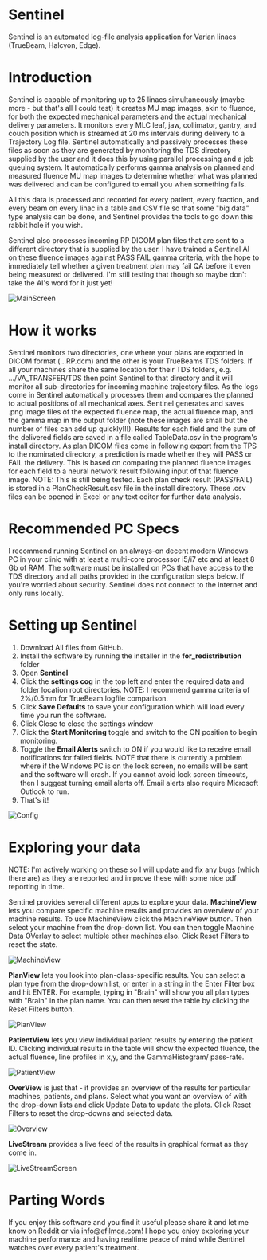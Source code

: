 # Sentinel

Sentinel is an automated log-file analysis application for Varian linacs (TrueBeam, Halcyon, Edge). 

# Introduction

Sentinel is capable of monitoring up to 25 linacs simultaneously (maybe more - but that's all I could test) it creates MU map images, akin to fluence, for both the expected mechanical parameters and the actual mechanical delivery parameters. It monitors every MLC leaf, jaw, collimator, gantry, and couch position which is streamed at 20 ms intervals during delivery to a Trajectory Log file. Sentinel automatically and passively processes these files as soon as they are generated by monitoring the TDS directory supplied by the user and it does this by using parallel processing and a job queuing system. It automatically performs gamma analysis on planned and measured fluence MU map images to determine whether what was planned was delivered and can be configured to email you when something fails.

All this data is processed and recorded for every patient, every fraction, and every beam on every linac in a table and CSV file so that some "big data" type analysis can be done, and Sentinel provides the tools to go down this rabbit hole if you wish.

Sentinel also processes incoming RP DICOM plan files that are sent to a different directory that is supplied by the user. I have trained a Sentinel AI on these fluence images against PASS FAIL gamma criteria, with the hope to immediately tell whether a given treatment plan may fail QA before it even being measured or delivered. I'm still testing that though so maybe don't take the AI's word for it just yet!


![MainScreen](https://github.com/IsoAnalytica/Sentinel-Public/assets/101543023/2624aeab-e177-479e-8876-1ded36490ce2)


# How it works

Sentinel monitors two directories, one where your plans are exported in DICOM format (...RP.dcm) and the other is your TrueBeams TDS folders. If all your machines share the same location for their TDS folders, e.g. .../VA_TRANSFER/TDS then point Sentinel to that directory and it will monitor all sub-directories for incoming machine trajectory files. As the logs come in Sentinel automatically processes them and compares the planned to actual positions of all mechanical axes. Sentinel generates and saves .png image files of the expected fluence map, the actual fluence map, and the gamma map in the output folder (note these images are small but the number of files can add up quickly!!!). Results for each field and the sum of the delivered fields are saved in a file called TableData.csv in the program's install directory. As plan DICOM files come in following export from the TPS to the nominated directory, a prediction is made whether they will PASS or FAIL the delivery. This is based on comparing the planned fluence images for each field to a neural network result following input of that fluence image. NOTE: This is still being tested. Each plan check result (PASS/FAIL) is stored in a PlanCheckResult.csv file in the install directory. These .csv files can be opened in Excel or any text editor for further data analysis. 

# Recommended PC Specs

I recommend running Sentinel on an always-on decent modern Windows PC in your clinic with at least a multi-core processor i5/i7 etc and at least 8 Gb of RAM. The software must be installed on PCs that have access to the TDS directory and all paths provided in the configuration steps below. If you're worried about security. Sentinel does not connect to the internet and only runs locally. 

# Setting up Sentinel

1. Download All files from GitHub.
2. Install the software by running the installer in the **for_redistribution** folder
3. Open **Sentinel**
4. Click the **settings cog** in the top left and enter the required data and folder location root directories. NOTE: I recommend gamma criteria of 2%/0.5mm for TrueBeam logfile comparison.
5. Click **Save Defaults** to save your configuration which will load every time you run the software.
6. Click Close to close the settings window
7. Click the **Start Monitoring** toggle and switch to the ON position to begin monitoring.
8. Toggle the **Email Alerts** switch to ON if you would like to receive email notifications for failed fields. NOTE that there is currently a problem where if the Windows PC is on the lock screen, no emails will be sent and the software will crash. If you cannot avoid lock screen timeouts, then I suggest turning email alerts off. Email alerts also require Microsoft Outlook to run.
9. That's it!

![Config](https://github.com/IsoAnalytica/Sentinel-Public/assets/101543023/90356f3b-5cf5-4e0f-82d7-4925d1a16b4c)

# Exploring your data

NOTE: I'm actively working on these so I will update and fix any bugs (which there are) as they are reported and improve these with some nice pdf reporting in time.

Sentinel provides several different apps to explore your data. **MachineView** lets you compare specific machine results and provides an overview of your machine results. To use MachineView click the MachineView button. Then select your machine from the drop-down list. You can then toggle Machine Data OVerlay to select multiple other machines also. Click Reset Filters to reset the state.

![MachineView](https://github.com/IsoAnalytica/Sentinel-Public/assets/101543023/4725920c-30be-422f-87ca-fb055759fe53)

**PlanView** lets you look into plan-class-specific results. You can select a plan type from the drop-down list, or enter in a string in the Enter Filter box and hit ENTER. For example, typing in "Brain" will show you all plan types with "Brain" in the plan name. You can then reset the table by clicking the Reset Filters button.

![PlanView](https://github.com/IsoAnalytica/Sentinel-Public/assets/101543023/679b89ba-8c76-4d7f-9be4-38a2c6d56580)

**PatientView** lets you view individual patient results by entering the patient ID. Clicking individual results in the table will show the expected fluence, the actual fluence, line profiles in x,y, and the GammaHistogram/ pass-rate. 

![PatientView](https://github.com/IsoAnalytica/Sentinel-Public/assets/101543023/bf56674e-bdd0-43e2-bd59-e035dfe279f7)

**OverView** is just that - it provides an overview of the results for particular machines, patients, and plans. Select what you want an overview of with the drop-down lists and click Update Data to update the plots. Click Reset Filters to reset the drop-downs and selected data. 

![Overview](https://github.com/IsoAnalytica/Sentinel-Public/assets/101543023/368bc4ad-dfa1-4009-bb99-45e47b6916f9)

**LiveStream** provides a live feed of the results in graphical format as they come in. 

![LiveStreamScreen](https://github.com/IsoAnalytica/Sentinel-Public/assets/101543023/8a114942-a1c3-495c-b94a-8fc926929b69)

# Parting Words

If you enjoy this software and you find it useful please share it and let me know on Reddit or via info@efilmqa.com! I hope you enjoy exploring your machine performance and having realtime peace of mind while Sentinel watches over every patient's treatment.
